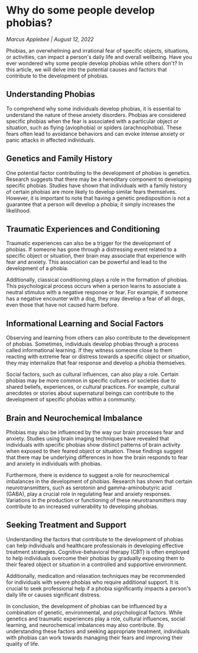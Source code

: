 # Why do some people develop phobias?

*Marcus Applebee | August 12, 2022*

Phobias, an overwhelming and irrational fear of specific objects, situations, or activities, can impact a person's daily life and overall wellbeing. Have you ever wondered why some people develop phobias while others don't? In this article, we will delve into the potential causes and factors that contribute to the development of phobias. 

## Understanding Phobias

To comprehend why some individuals develop phobias, it is essential to understand the nature of these anxiety disorders. Phobias are considered specific phobias when the fear is associated with a particular object or situation, such as flying (aviophobia) or spiders (arachnophobia). These fears often lead to avoidance behaviors and can evoke intense anxiety or panic attacks in affected individuals.

## Genetics and Family History

One potential factor contributing to the development of phobias is genetics. Research suggests that there may be a hereditary component to developing specific phobias. Studies have shown that individuals with a family history of certain phobias are more likely to develop similar fears themselves. However, it is important to note that having a genetic predisposition is not a guarantee that a person will develop a phobia; it simply increases the likelihood.

## Traumatic Experiences and Conditioning

Traumatic experiences can also be a trigger for the development of phobias. If someone has gone through a distressing event related to a specific object or situation, their brain may associate that experience with fear and anxiety. This association can be powerful and lead to the development of a phobia.

Additionally, classical conditioning plays a role in the formation of phobias. This psychological process occurs when a person learns to associate a neutral stimulus with a negative response or fear. For example, if someone has a negative encounter with a dog, they may develop a fear of all dogs, even those that have not caused harm before.

## Informational Learning and Social Factors

Observing and learning from others can also contribute to the development of phobias. Sometimes, individuals develop phobias through a process called informational learning. If they witness someone close to them reacting with extreme fear or distress towards a specific object or situation, they may internalize that fear response and develop a phobia themselves.

Social factors, such as cultural influences, can also play a role. Certain phobias may be more common in specific cultures or societies due to shared beliefs, experiences, or cultural practices. For example, cultural anecdotes or stories about supernatural beings can contribute to the development of specific phobias within a community.

## Brain and Neurochemical Imbalance

Phobias may also be influenced by the way our brain processes fear and anxiety. Studies using brain imaging techniques have revealed that individuals with specific phobias show distinct patterns of brain activity when exposed to their feared object or situation. These findings suggest that there may be underlying differences in how the brain responds to fear and anxiety in individuals with phobias.

Furthermore, there is evidence to suggest a role for neurochemical imbalances in the development of phobias. Research has shown that certain neurotransmitters, such as serotonin and gamma-aminobutyric acid (GABA), play a crucial role in regulating fear and anxiety responses. Variations in the production or functioning of these neurotransmitters may contribute to an increased vulnerability to developing phobias.

## Seeking Treatment and Support

Understanding the factors that contribute to the development of phobias can help individuals and healthcare professionals in developing effective treatment strategies. Cognitive-behavioral therapy (CBT) is often employed to help individuals overcome their phobias by gradually exposing them to their feared object or situation in a controlled and supportive environment.

Additionally, medication and relaxation techniques may be recommended for individuals with severe phobias who require additional support. It is crucial to seek professional help if a phobia significantly impacts a person's daily life or causes significant distress.

In conclusion, the development of phobias can be influenced by a combination of genetic, environmental, and psychological factors. While genetics and traumatic experiences play a role, cultural influences, social learning, and neurochemical imbalances may also contribute. By understanding these factors and seeking appropriate treatment, individuals with phobias can work towards managing their fears and improving their quality of life.